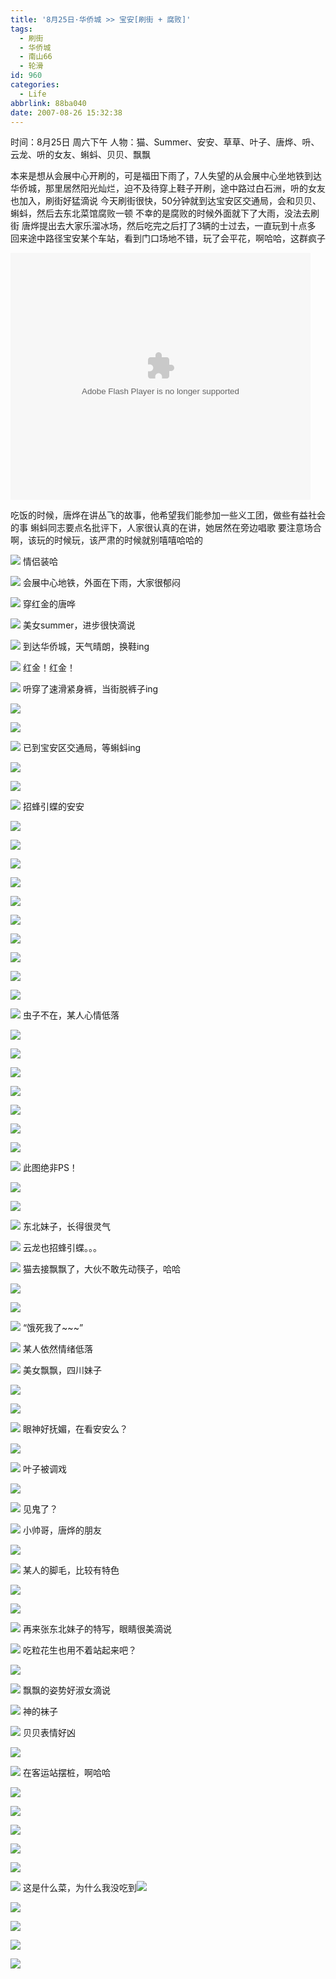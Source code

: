 ```yaml
---
title: '8月25日·华侨城 >> 宝安[刷街 + 腐败]'
tags:
  - 刷街
  - 华侨城
  - 南山66
  - 轮滑
id: 960
categories:
  - Life
abbrlink: 88ba040
date: 2007-08-26 15:32:38
---
```


时间：8月25日 周六下午
人物：猫、Summer、安安、草草、叶子、唐烨、呏、云龙、呏的女友、蝌蚪、贝贝、飘飘

本来是想从会展中心开刷的，可是福田下雨了，7人失望的从会展中心坐地铁到达华侨城，那里居然阳光灿烂，迫不及待穿上鞋子开刷，途中路过白石洲，呏的女友也加入，刷街好猛滴说
今天刷街很快，50分钟就到达宝安区交通局，会和贝贝、蝌蚪，然后去东北菜馆腐败一顿
不幸的是腐败的时候外面就下了大雨，没法去刷街
唐烨提出去大家乐溜冰场，然后吃完之后打了3辆的士过去，一直玩到十点多
回来途中路径宝安某个车站，看到门口场地不错，玩了会平花，啊哈哈，这群疯子

<embed src='//player.56.com/v_MTc2Mzk1ODg.swf' type='application/x-shockwave-flash' width='480' height='395'></embed>
<!--more-->

吃饭的时候，唐烨在讲丛飞的故事，他希望我们能参加一些义工团，做些有益社会的事
蝌蚪同志要点名批评下，人家很认真的在讲，她居然在旁边唱歌
要注意场合啊，该玩的时候玩，该严肃的时候就别嘻嘻哈哈的

![](/images/2007/08/26_145930_7611.jpg)
情侣装哈

![](/images/2007/08/26_145949_7612.jpg)
会展中心地铁，外面在下雨，大家很郁闷

![](/images/2007/08/26_150006_7613.jpg)
穿红金的唐哗

![](/images/2007/08/26_150015_7614.jpg)
美女summer，进步很快滴说

![](/images/2007/08/26_150136_7615.jpg)
到达华侨城，天气晴朗，换鞋ing

![](/images/2007/08/26_150220_7616.jpg)
红金！红金！

![](/images/2007/08/26_150229_7617.jpg)
呏穿了速滑紧身裤，当街脱裤子ing

![](/images/2007/08/26_150334_7618.jpg)

![](/images/2007/08/26_150403_7619.jpg)

![](/images/2007/08/26_150430_7620.jpg)
已到宝安区交通局，等蝌蚪ing

![](/images/2007/08/26_150456_7621.jpg)

![](/images/2007/08/26_150509_7622.jpg)

![](/images/2007/08/26_150519_7623.jpg)
招蜂引蝶的安安

![](/images/2007/08/26_150534_7624.jpg)

![](/images/2007/08/26_150558_7625.jpg)

![](/images/2007/08/26_150613_7626.jpg)

![](/images/2007/08/26_150640_7627.jpg)

![](/images/2007/08/26_150656_7628.jpg)

![](/images/2007/08/26_150708_7629.jpg)

![](/images/2007/08/26_150719_7630.jpg)

![](/images/2007/08/26_150909_7631.jpg)

![](/images/2007/08/26_150926_7632.jpg)

![](/images/2007/08/26_150933_7633.jpg)

![](/images/2007/08/26_150947_7634.jpg)
虫子不在，某人心情低落

![](/images/2007/08/26_151032_7635.jpg)

![](/images/2007/08/26_151048_7636.jpg)

![](/images/2007/08/26_151120_7637.jpg)

![](/images/2007/08/26_151208_7638.jpg)

![](/images/2007/08/26_151219_7639.jpg)

![](/images/2007/08/26_151225_7640.jpg)

![](/images/2007/08/26_151236_7641.jpg)

![](/images/2007/08/26_151248_7642.jpg)
此图绝非PS！

![](/images/2007/08/26_151310_7643.jpg)

![](/images/2007/08/26_151329_7644.jpg)

![](/images/2007/08/26_151340_7645.jpg)
东北妹子，长得很灵气

![](/images/2007/08/26_151422_7646.jpg)
云龙也招蜂引蝶。。。

![](/images/2007/08/26_151510_7647.jpg)
猫去接飘飘了，大伙不敢先动筷子，哈哈

![](/images/2007/08/26_151609_7648.jpg)

![](/images/2007/08/26_151622_7649.jpg)

![](/images/2007/08/26_151645_7650.jpg)
“饿死我了~~~”

![](/images/2007/08/26_151718_7651.jpg)
某人依然情绪低落

![](/images/2007/08/26_151753_7652.jpg)
美女飘飘，四川妹子

![](/images/2007/08/26_151815_7653.jpg)

![](/images/2007/08/26_151823_7654.jpg)

![](/images/2007/08/26_151837_7655.jpg)
眼神好抚媚，在看安安么？

![](/images/2007/08/26_151905_7656.jpg)

![](/images/2007/08/26_151926_7657.jpg)
叶子被调戏

![](/images/2007/08/26_151952_7658.jpg)

![](/images/2007/08/26_152016_7659.jpg)
见鬼了？

![](/images/2007/08/26_152050_7660.jpg)
小帅哥，唐烨的朋友

![](/images/2007/08/26_152150_7661.jpg)

![](/images/2007/08/26_152200_7662.jpg)
某人的脚毛，比较有特色

![](/images/2007/08/26_152220_7663.jpg)

![](/images/2007/08/26_152251_7664.jpg)

![](/images/2007/08/26_152324_7665.jpg)
再来张东北妹子的特写，眼睛很美滴说

![](/images/2007/08/26_152349_7666.jpg)
吃粒花生也用不着站起来吧？

![](/images/2007/08/26_152533_7667.jpg)

![](/images/2007/08/26_152553_7668.jpg)
飘飘的姿势好淑女滴说

![](/images/2007/08/26_152652_7669.jpg)
神的袜子

![](/images/2007/08/26_152712_7670.jpg)
贝贝表情好凶

![](/images/2007/08/26_152733_7671.jpg)

![](/images/2007/08/26_152923_7672.jpg)
在客运站摆桩，啊哈哈

![](/images/2007/08/26_152950_7673.jpg)

![](/images/2007/08/26_153024_7674.jpg)

![](/images/2007/08/26_153042_7675.jpg)

![](/images/2007/08/26_153310_12962.jpg)

![](/images/2007/08/26_153318_12963.jpg)

![](/images/2007/08/26_153325_12964.jpg)
这是什么菜，为什么我没吃到![](/images/2007/08/26_em028_12965.gif)

![](/images/2007/08/26_153402_12966.jpg)

![](/images/2007/08/26_153411_12967.jpg)

![](/images/2007/08/26_153518_12968.jpg)

![](/images/2007/08/26_153544_12969.jpg)